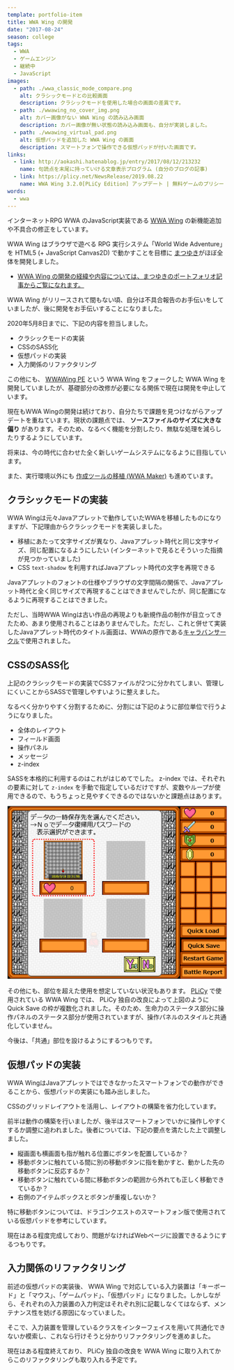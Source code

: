 ```yaml
---
template: portfolio-item
title: WWA Wing の開発
date: "2017-08-24"
season: college
tags:
  - WWA
  - ゲームエンジン
  - 継続中
  - JavaScript
images:
  - path: ./wwa_classic_mode_compare.png
    alt: クラシックモードとの比較画面
    description: クラシックモードを使用した場合の画面の差異です。
  - path: ./wwawing_no_cover_img.png
    alt: カバー画像がない WWA Wing の読み込み画面
    description: カバー画像が無い状態の読み込み画面も、自分が実装しました。
  - path: ./wwawing_virtual_pad.png
    alt: 仮想パッドを追加した WWA Wing の画面
    description: スマートフォンで操作できる仮想パッドが付いた画面です。
links:
  - link: http://aokashi.hatenablog.jp/entry/2017/08/12/213232
    name: 句読点を末尾に持っていける文章表示プログラム (自分のブログの記事)
  - link: https://plicy.net/NewsRelease/2019.08.22
    name: WWA Wing 3.2.0[PLiCy Edition] アップデート | 無料ゲームのプリシー
words:
  - wwa
---
```


インターネットRPG WWA のJavaScript実装である [WWA Wing](https://wwawing.com) の新機能追加や不具合の修正をしています。

WWA Wing はブラウザで遊べる RPG 実行システム「World Wide Adventure」を HTML5 (+ JavaScript Canvas2D) で動かすことを目標に [まつゆき](https://matsuyuki.dev)がほぼ全体を開発しました。

- [WWA Wing の開発の経緯や内容については、まつゆきのポートフォリオ記事からご覧になれます。](https://portfolio.rmn-web.net/post/wwawing/)

WWA Wing がリリースされて間もない頃、自分は不具合報告のお手伝いをしていましたが、後に開発をお手伝いすることになりました。

2020年5月8日までに、下記の内容を担当しました。

- クラシックモードの実装
- CSSのSASS化
- 仮想パッドの実装
- 入力関係のリファクタリング

この他にも、 [WWAWing PE](wwa_wing_pe) という WWA Wing をフォークした WWA Wing を開発していましたが、基礎部分の改修が必要になる関係で現在は開発を中止しています。

現在もWWA Wingの開発は続けており、自分たちで課題を見つけながらアップデートを重ねています。現状の課題点では、 **ソースファイルのサイズに大きな偏り** があります。そのため、なるべく機能を分割したり、無駄な処理を減らしたりするようにしています。

将来は、今の時代に合わせた全く新しいゲームシステムになるように目指しています。

また、実行環境以外にも [作成ツールの移植 (WWA Maker)](wwa_maker) も進めています。

## クラシックモードの実装

WWA Wingは元々Javaアプレットで動作していたWWAを移植したものになりますが、下記理由からクラシックモードを実装しました。

- 移植にあたって文字サイズが異なり、Javaアプレット時代と同じ文字サイズ、同じ配置になるようにしたい (インターネットで見るとそういった指摘が見つかっていました)
- CSS `text-shadow` を利用すればJavaアプレット時代の文字を再現できる

Javaアプレットのフォントの仕様やブラウザの文字間隔の関係で、Javaアプレット時代と全く同じサイズで再現することはできませんでしたが、同じ配置になるように再現することはできました。

ただし、当時WWA Wingは古い作品の再現よりも新規作品の制作が目立ってきたため、あまり使用されることはありませんでした。ただし、これと併せて実装したJavaアプレット時代のタイトル画面は、WWAの原作である[キャラバンサークル](https://wwajp.com)で使用されました。

## CSSのSASS化

上記のクラシックモードの実装でCSSファイルが2つに分かれてしまい、管理しにくいことからSASSで管理しやすいように整えました。

なるべく分かりやすく分割するために、分割には下記のように部位単位で行うようになりました。

- 全体のレイアウト
- フィールド画面
- 操作パネル
- メッセージ
- z-index

SASSを本格的に利用するのはこれがはじめてでした。 z-index では、それぞれの要素に対して `z-index` を手動で指定しているだけですが、変数やループが使用できるので、もうちょっと見やすくできるのではないかと課題点はあります。

![Quick Save の枠の複数化の画面](./wwawing_multi_quick_save.png)

その他にも、部位を超えた使用を想定していない状況もあります。 [PLiCy](https://plicy.net/) で使用されている WWA Wing では、 PLiCy 独自の改良によって上図のように Quick Save の枠が複数化されました。そのため、生命力のステータス部分に操作パネルのステータス部分が使用されていますが、操作パネルのスタイルと共通化していません。

今後は、「共通」部位を設けるようにするつもりです。

## 仮想パッドの実装

WWA WingはJavaアプレットではできなかったスマートフォンでの動作ができることから、仮想パッドの実装にも踏み出しました。

CSSのグリッドレイアウトを活用し、レイアウトの構築を省力化しています。

前半は動作の構築を行いましたが、後半はスマートフォンでいかに操作しやすくするか調整に追われました。後者については、下記の要点を満たした上で調整しました。

- 縦画面も横画面も指が触れる位置にボタンを配置しているか？
- 移動ボタンに触れている間に別の移動ボタンに指を動かすと、動かした先の移動ボタンに反応するか？
- 移動ボタンに触れている間に移動ボタンの範囲から外れても正しく移動できているか？
- 右側のアイテムボックスとボタンが重複しないか？

特に移動ボタンについては、ドラゴンクエストのスマートフォン版で使用されている仮想パッドを参考にしています。

現在はある程度完成しており、問題がなければWebページに設置できるようにするつもりです。

## 入力関係のリファクタリング

前述の仮想パッドの実装後、 WWA Wing で対応している入力装置は「キーボード」と「マウス」、「ゲームパッド」、「仮想パッド」になりました。しかしながら、それぞれの入力装置の入力判定はそれぞれ別に記載しなくてはならず、メンテナンス性を妨げる原因になっていました。

そこで、入力装置を管理しているクラスをインターフェイスを用いて共通化できないか模索し、これなら行けそうと分かりリファクタリングを進めました。

現在はある程度終えており、 PLiCy 独自の改良を WWA Wing に取り入れてからこのリファクタリングも取り入れる予定です。
